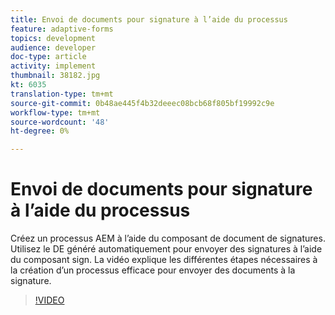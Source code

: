 ```yaml
---
title: Envoi de documents pour signature à l’aide du processus
feature: adaptive-forms
topics: development
audience: developer
doc-type: article
activity: implement
thumbnail: 38182.jpg
kt: 6035
translation-type: tm+mt
source-git-commit: 0b48ae445f4b32deeec08bcb68f805bf19992c9e
workflow-type: tm+mt
source-wordcount: '48'
ht-degree: 0%

---
```


# Envoi de documents pour signature à l’aide du processus

Créez un processus AEM à l’aide du composant de document de signatures. Utilisez le DE généré automatiquement pour envoyer des signatures à l’aide du composant sign.
La vidéo explique les différentes étapes nécessaires à la création d’un processus efficace pour envoyer des documents à la signature.

>[!VIDEO](https://video.tv.adobe.com/v/38182/?quality=9&learn=on)